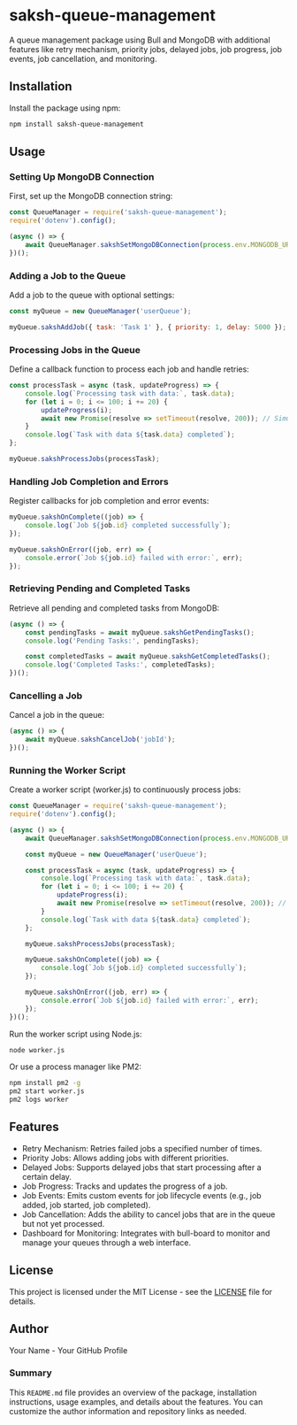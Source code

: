 
# saksh-queue-management

A queue management package using Bull and MongoDB with additional features like retry mechanism, priority jobs, delayed jobs, job progress, job events, job cancellation, and monitoring.

## Installation

Install the package using npm:

```bash
npm install saksh-queue-management
```

## Usage

### Setting Up MongoDB Connection

First, set up the MongoDB connection string:

```javascript
const QueueManager = require('saksh-queue-management');
require('dotenv').config();

(async () => {
    await QueueManager.sakshSetMongoDBConnection(process.env.MONGODB_URL);
})();
```

### Adding a Job to the Queue

Add a job to the queue with optional settings:

```javascript
const myQueue = new QueueManager('userQueue');

myQueue.sakshAddJob({ task: 'Task 1' }, { priority: 1, delay: 5000 });
```

### Processing Jobs in the Queue

Define a callback function to process each job and handle retries:

```javascript
const processTask = async (task, updateProgress) => {
    console.log(`Processing task with data:`, task.data);
    for (let i = 0; i <= 100; i += 20) {
        updateProgress(i);
        await new Promise(resolve => setTimeout(resolve, 200)); // Simulate async work
    }
    console.log(`Task with data ${task.data} completed`);
};

myQueue.sakshProcessJobs(processTask);
```

### Handling Job Completion and Errors

Register callbacks for job completion and error events:

```javascript
myQueue.sakshOnComplete((job) => {
    console.log(`Job ${job.id} completed successfully`);
});

myQueue.sakshOnError((job, err) => {
    console.error(`Job ${job.id} failed with error:`, err);
});
```

### Retrieving Pending and Completed Tasks

Retrieve all pending and completed tasks from MongoDB:

```javascript
(async () => {
    const pendingTasks = await myQueue.sakshGetPendingTasks();
    console.log('Pending Tasks:', pendingTasks);

    const completedTasks = await myQueue.sakshGetCompletedTasks();
    console.log('Completed Tasks:', completedTasks);
})();
```

### Cancelling a Job

Cancel a job in the queue:

```javascript
(async () => {
    await myQueue.sakshCancelJob('jobId');
})();
```

### Running the Worker Script

Create a worker script (worker.js) to continuously process jobs:

```javascript
const QueueManager = require('saksh-queue-management');
require('dotenv').config();

(async () => {
    await QueueManager.sakshSetMongoDBConnection(process.env.MONGODB_URL);

    const myQueue = new QueueManager('userQueue');

    const processTask = async (task, updateProgress) => {
        console.log(`Processing task with data:`, task.data);
        for (let i = 0; i <= 100; i += 20) {
            updateProgress(i);
            await new Promise(resolve => setTimeout(resolve, 200)); // Simulate async work
        }
        console.log(`Task with data ${task.data} completed`);
    };

    myQueue.sakshProcessJobs(processTask);

    myQueue.sakshOnComplete((job) => {
        console.log(`Job ${job.id} completed successfully`);
    });

    myQueue.sakshOnError((job, err) => {
        console.error(`Job ${job.id} failed with error:`, err);
    });
})();
```

Run the worker script using Node.js:

```bash
node worker.js
```

Or use a process manager like PM2:

```bash
npm install pm2 -g
pm2 start worker.js
pm2 logs worker
```

## Features

- Retry Mechanism: Retries failed jobs a specified number of times.
- Priority Jobs: Allows adding jobs with different priorities.
- Delayed Jobs: Supports delayed jobs that start processing after a certain delay.
- Job Progress: Tracks and updates the progress of a job.
- Job Events: Emits custom events for job lifecycle events (e.g., job added, job started, job completed).
- Job Cancellation: Adds the ability to cancel jobs that are in the queue but not yet processed.
- Dashboard for Monitoring: Integrates with bull-board to monitor and manage your queues through a web interface.

## License

This project is licensed under the MIT License - see the [LICENSE](LICENSE) file for details.

## Author

Your Name - Your GitHub Profile

### Summary

This `README.md` file provides an overview of the package, installation instructions, usage examples, and details about the features. You can customize the author information and repository links as needed.
